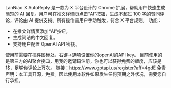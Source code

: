 LanNiao X AutoReply 是一款为 X 平台设计的 Chrome 扩展，帮助用户快速生成简短的 AI 回复。用户可在推文详情页点击“AI”按钮，生成不超过 100 字的赞同评论，评论由 AI 提供支持。所有操作需用户手动触发，符合 X 平台规则。
功能：
- 在推文详情页添加“AI”按钮。
- 生成简洁的中文回复。
- 支持用户配置 OpenAI API 密钥。

使用前需要在插件图标处，右键->选项设置你的openAI的API key。
目前使用的是第三方的AI聚合接口，用我的邀请码注册，你也可以获得免费的额度，应该是1$，足够你评论上万次。
链接：https://www.gptapi.us/register?aff=4gdE
免责声明：本工具开源，免费。因此使用本软件如果发生任何预期之外状况，需要您自行承担。

